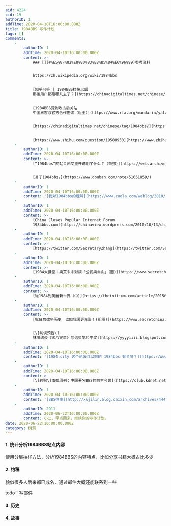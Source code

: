 ```yaml
---
aid: 4224
cid: 19
authorID: 1
addTime: 2020-04-10T16:00:00.000Z
title: 1984BBS 写作计划
tags: []
comments:
    -
        authorID: 1
        addTime: 2020-04-10T16:00:00.000Z
        content: >-
            ### [](#%E5%8F%82%E8%80%83%E8%B5%84%E6%96%99)参考资料


            https://zh.wikipedia.org/wiki/1984bbs


            [知乎问答 | 1984BBS挂掉以后
            那拨用户都跑哪儿去了？](https://chinadigitaltimes.net/chinese/2015/05/%E7%9F%A5%E4%B9%8E%E9%97%AE%E7%AD%94-1984bbs%E6%8C%82%E6%8E%89%E4%BB%A5%E5%90%8E-%E9%82%A3%E6%8B%A8%E7%94%A8%E6%88%B7%E9%83%BD%E8%B7%91%E5%93%AA%E5%84%BF%E5%8E%BB%E4%BA%86%EF%BC%9F/)


            [1984BBS受到攻击后关站
            中国黑客与官方合作密切（组图）](https://www.rfa.org/mandarin/yataibaodao/bbs-08042010131857.html)


            [https://chinadigitaltimes.net/chinese/tag/1984bbs/](https://chinadigitaltimes.net/chinese/tag/1984bbs/)


            [https://www.zhihu.com/question/19588950](https://www.zhihu.com/question/19588950)
    -
        authorID: 1
        addTime: 2020-04-10T16:00:00.000Z
        content: >-
            [“1984bbs”网站关闭又重开说明了什么？（萧强）](https://web.archive.org/web/20111110140558/http://www.rfa.org/mandarin/pinglun/xq-10262010171852.html)


            [关于1984bbs。](https://www.douban.com/note/51651859/)
    -
        authorID: 1
        addTime: 2020-04-10T16:00:00.000Z
        content: '[我对1984bbs的理解](https://www.zuola.com/weblog/2010/10/1585.htm)'
    -
        authorID: 1
        addTime: 2020-04-10T16:00:00.000Z
        content: >-
            [China Closes Popular Internet Forum
            1984bbs.com](https://chinaview.wordpress.com/2010/10/13/china-closes-popular-internet-forum-1984bbs-com/)
    -
        authorID: 1
        addTime: 2020-04-10T16:00:00.000Z
        content: >-
            [https://twitter.com/SecretaryZhang](https://twitter.com/SecretaryZhang)
    -
        authorID: 1
        addTime: 2020-04-10T16:00:00.000Z
        content: >-
            [1984大講堂：與艾未未對談「公民與自由」（圖）](https://www.secretchina.com/news/b5/2009/12/20/325921.html)
    -
        authorID: 1
        addTime: 2020-04-10T16:00:00.000Z
        content: >-
            [從1984到美麗新世界（中）](https://theinitium.com/article/20150828-china-internet2/)
    -
        authorID: 1
        addTime: 2020-04-10T16:00:00.000Z
        content: >-
            [批日篡改争历史　谁知我国更无耻！(组图)](https://www.secretchina.com/news/gb/2010/09/24/369447.html)


            [\[访谈预告\]
            林培瑞谈《零八宪章》与诺贝尔和平奖](https://yyyyiiii.blogspot.com/2010/11/blog-post_26.html)
    -
        authorID: 1
        addTime: 2020-04-10T16:00:00.000Z
        content: '[1984.city 这个论坛与以前的 1984bbs 有关吗？](https://www.v2ex.com/t/207554)'
    -
        authorID: 1
        addTime: 2020-04-10T16:00:00.000Z
        content: >-
            [\[转贴\]南都周刊：中国著名BBS的前生今世](https://club.kdnet.net/dispbbs.asp?boardid=1&id=8363309)
    -
        authorID: 1
        addTime: 2020-04-10T16:00:00.000Z
        content: '[BBS往事](http://xujilin.blog.caixin.com/archives/44400)'
    -
        authorID: 2911
        addTime: 2020-06-22T16:00:00.000Z
        content: 小二，早点回来，继续你的写作计划。
date: 2020-06-22T16:00:00.000Z
category: 树洞
---
```


#### [](#1-%E7%BB%9F%E8%AE%A1%E5%88%86%E6%9E%901984bbs%E7%AB%99%E7%82%B9%E5%86%85%E5%AE%B9)1\. 统计分析1984BBS站点内容

使用分层抽样方法，分析1984BBS的内容特点，比如分享书籍大概占比多少

#### [](#2-%E7%BA%A6%E7%A8%BF)2\. 约稿

貌似很多人后来都已成名，通过邮件大概还能联系到一些

todo：写邮件

#### [](#3-%E5%8E%86%E5%8F%B2)3\. 历史

#### [](#4-%E6%95%85%E4%BA%8B)4\. 故事
